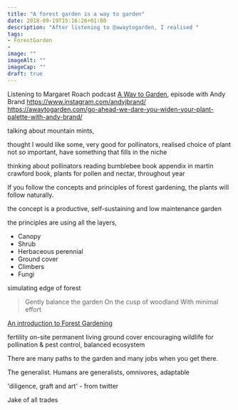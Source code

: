 ```yaml
---
title: "A forest garden is a way to garden"
date: 2018-09-19T15:16:26+01:00
description: "After listening to @awaytogarden, I realised "
tags: 
- ForestGarden
- 
image: ""
imageAlt: ""
imageCap: ""
draft: true
---
```


Listening to Margaret Roach podcast [A Way to Garden](), episode with Andy Brand
https://www.instagram.com/andyjbrand/
https://awaytogarden.com/go-ahead-we-dare-you-widen-your-plant-palette-with-andy-brand/

talking about mountain mints, 

thought I would like some, very good for pollinators, realised choice of plant not _so_ important, have something that fills in the niche

thinking about pollinators
reading bumblebee book
appendix in martin crawford book, plants for pollen and nectar, throughout year

If you follow the concepts and principles of forest gardening, the plants will follow naturally. 

the concept is a productive, self-sustaining and low maintenance garden

the principles are using all the layers,

* Canopy
* Shrub
* Herbaceous perennial
* Ground cover
* Climbers
* Fungi


 simulating edge of forest

> Gently balance the garden
> On the cusp of woodland
> With minimal effort

[An introduction to Forest Gardening](https://www.forestgarden.wales/talks/intro/#9)


fertility on-site
permanent living ground cover
encouraging wildlife for pollination & pest control, balanced ecosystem

There are many paths to the garden and many jobs when you get there.

The generalist. Humans are generalists, omnivores, adaptable

'diligence, graft and art' - from twitter

Jake of all trades

